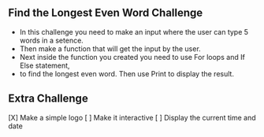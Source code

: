 ## Find the Longest Even Word Challenge
* In this challenge you need to make an input where the user can type 5 words in a setence.
* Then make a function that will get the input by the user.
* Next inside the function you created you need to use For loops and If Else statement,
* to find the longest even word. Then use Print to display the result.

## Extra Challenge
[X] Make a simple logo
[ ] Make it interactive
[ ] Display the current time and date
